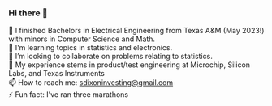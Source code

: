 ### Hi there 👋

🔭 I finished Bachelors in Electrical Engineering from Texas A&M (May 2023!) with minors in Computer Science and Math. <br>
🌱 I'm learning topics in statistics and electronics. <br>
👯 I’m looking to collaborate on problems relating to statistics. <br>
💬 My experience stems in product/test engineering at Microchip, Silicon Labs, and Texas Instruments<br>
📫 How to reach me: sdixoninvesting@gmail.com<br>
⚡ Fun fact: I've ran three marathons<br>

<!--
**SamuelDixxon/SamuelDixxon** is a ✨ _special_ ✨ repository because its `README.md` (this file) appears on your GitHub profile.

Here are some ideas to get you started:

- 🔭 I’m currently working on ...
- 🌱 I’m currently learning ...
- 👯 I’m looking to collaborate on ...
- 🤔 I’m looking for help with ...
- 💬 Ask me about ...
- 📫 How to reach me: ...
- 😄 Pronouns: ...
- ⚡ Fun fact: ...
-->
